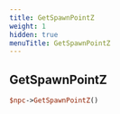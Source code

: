 ```yaml
---
title: GetSpawnPointZ
weight: 1
hidden: true
menuTitle: GetSpawnPointZ
---
```

## GetSpawnPointZ
```perl
$npc->GetSpawnPointZ()
```